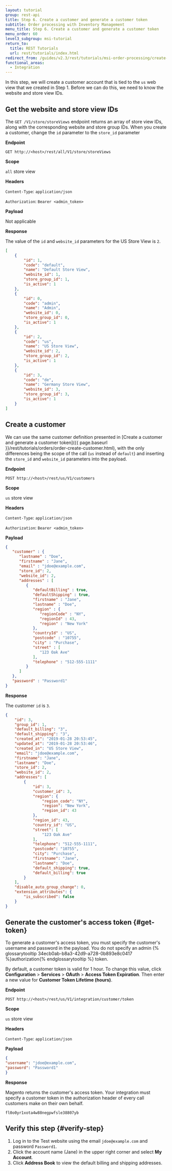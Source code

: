 ```yaml
---
layout: tutorial
group: rest-api
title: Step 6. Create a customer and generate a customer token
subtitle: Order processing with Inventory Management
menu_title: Step 6. Create a customer and generate a customer token
menu_order: 60
level3_subgroup: msi-tutorial
return_to:
  title: REST Tutorials
  url: rest/tutorials/index.html
redirect_from: /guides/v2.3/rest/tutorials/msi-order-processing/create-customer.html
functional_areas:
  - Integration
---
```


In this step, we will create a customer account that is tied to the `us` web view that we created in Step 1. Before we can do this, we need to know the website and store view IDs.

## Get the website and store view IDs

The `GET /V1/store/storeViews` endpoint returns an array of store view IDs, along with the corresponding website and store group IDs. When you create a customer, change the `id` parameter to the `store_id` parameter


**Endpoint**

`GET http://<host>/rest/all/V1/store/storeViews`

**Scope**

`all` store view

**Headers**

`Content-Type`: `application/json`

`Authorization`: `Bearer <admin_token>`

**Payload**

Not applicable

**Response**

The value of the `id` and `website_id` parameters for the US Store View is `2`.

```json
[
    {
        "id": 1,
        "code": "default",
        "name": "Default Store View",
        "website_id": 1,
        "store_group_id": 1,
        "is_active": 1
    },
    {
        "id": 0,
        "code": "admin",
        "name": "Admin",
        "website_id": 0,
        "store_group_id": 0,
        "is_active": 1
    },
    {
        "id": 2,
        "code": "us",
        "name": "US Store View",
        "website_id": 2,
        "store_group_id": 2,
        "is_active": 1
    },
    {
        "id": 3,
        "code": "de",
        "name": "Germany Store View",
        "website_id": 3,
        "store_group_id": 3,
        "is_active": 1
    }
]
```

## Create a customer

We can use the same customer definition presented in [Create a customer and generate a customer token]({{ page.baseurl }}/rest/tutorials/orders/order-create-customer.html), with the only differences being the scope of the call (`us` instead of `default`) and inserting the `store_id` and `website_id` parameters into the payload. 

**Endpoint**

`POST http://<host>/rest/us/V1/customers`

**Scope**

`us` store view

**Headers**

`Content-Type`: `application/json`

`Authorization`: `Bearer <admin_token>`

**Payload**

``` json
{
   "customer" : {
      "lastname" : "Doe",
      "firstname" : "Jane",
      "email" : "jdoe@example.com",
      "store_id": 2,
      "website_id": 2,
      "addresses" : [
         {
            "defaultBilling" : true,
            "defaultShipping" : true,
            "firstname" : "Jane",
            "lastname" : "Doe",
            "region" : {
               "regionCode" : "NY",
               "regionId" : 43,
               "region" : "New York"
            },
            "countryId" : "US",
            "postcode" : "10755",
            "city" : "Purchase",
            "street" : [
               "123 Oak Ave"
            ],
            "telephone" : "512-555-1111"
         }
      ]
   },
   "password" : "Password1"
}
```

**Response**

The customer `id` is `3`.

``` json
{
    "id": 3,
    "group_id": 1,
    "default_billing": "3",
    "default_shipping": "3",
    "created_at": "2019-01-28 20:53:45",
    "updated_at": "2019-01-28 20:53:46",
    "created_in": "US Store View",
    "email": "jdoe@example.com",
    "firstname": "Jane",
    "lastname": "Doe",
    "store_id": 2,
    "website_id": 2,
    "addresses": [
        {
            "id": 3,
            "customer_id": 3,
            "region": {
                "region_code": "NY",
                "region": "New York",
                "region_id": 43
            },
            "region_id": 43,
            "country_id": "US",
            "street": [
                "123 Oak Ave"
            ],
            "telephone": "512-555-1111",
            "postcode": "10755",
            "city": "Purchase",
            "firstname": "Jane",
            "lastname": "Doe",
            "default_shipping": true,
            "default_billing": true
        }
    ],
    "disable_auto_group_change": 0,
    "extension_attributes": {
        "is_subscribed": false
    }
}
```

## Generate the customer's access token {#get-token}

To generate a customer's access token, you must specify the customer's username and password in the payload. You do not specify an admin {% glossarytooltip 34ecb0ab-b8a3-42d9-a728-0b893e8c0417 %}authorization{% endglossarytooltip %} token.

By default, a customer token is valid for 1 hour. To change this value, click **Configuration** > **Services** > **OAuth** > **Access Token Expiration**. Then enter a new value for **Customer Token Lifetime (hours)**.


**Endpoint**

`POST http://<host>/rest/us/V1/integration/customer/token`

**Scope**

`us` store view

**Headers**

`Content-Type`: `application/json`

**Payload**

``` json
{
"username": "jdoe@example.com",
"password": "Password1"
}
```
**Response**

Magento returns the customer's access token. Your integration must specify a customer token in the authorization header of every call customers make on their own behalf.

`fl0o0yr1xota4w88negpwfsle38807yb`

## Verify this step {#verify-step}

1. Log in to the Test website using the email `jdoe@example.com` and password `Password1`.
2. Click the account name (Jane) in the upper right corner and select **My Account**.
3. Click **Address Book** to view the default billing and shipping addresses.
